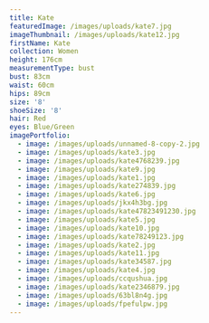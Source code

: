 ```yaml
---
title: Kate
featuredImage: /images/uploads/kate7.jpg
imageThumbnail: /images/uploads/kate12.jpg
firstName: Kate
collection: Women
height: 176cm
measurementType: bust
bust: 83cm
waist: 60cm
hips: 89cm
size: '8'
shoeSize: '8'
hair: Red
eyes: Blue/Green
imagePortfolio:
  - image: /images/uploads/unnamed-8-copy-2.jpg
  - image: /images/uploads/kate3.jpg
  - image: /images/uploads/kate4768239.jpg
  - image: /images/uploads/kate9.jpg
  - image: /images/uploads/kate1.jpg
  - image: /images/uploads/kate274839.jpg
  - image: /images/uploads/kate6.jpg
  - image: /images/uploads/jkx4h3bg.jpg
  - image: /images/uploads/kate47823491230.jpg
  - image: /images/uploads/kate5.jpg
  - image: /images/uploads/kate10.jpg
  - image: /images/uploads/kate78249123.jpg
  - image: /images/uploads/kate2.jpg
  - image: /images/uploads/kate11.jpg
  - image: /images/uploads/kate34587.jpg
  - image: /images/uploads/kate4.jpg
  - image: /images/uploads/ccqushua.jpg
  - image: /images/uploads/kate2346879.jpg
  - image: /images/uploads/63bl8n4g.jpg
  - image: /images/uploads/fpefulpw.jpg
---
```


